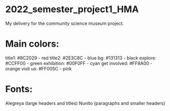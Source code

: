 # 2022_semester_project1_HMA
My delivery for the community science museum project.

# Main colors:
title1: #8C2029 - red
title2: #2E3C8C - blue
bg: #131313 - black
explore: #CCFF00 - green
exhibition: #00F0FF - cyan
get involved: #FF8A00 - orange
visit us: #FF005C - pink

# Fonts:
Alegreya (large headers and titles)
Nunito (paragraphs and smaller headers)